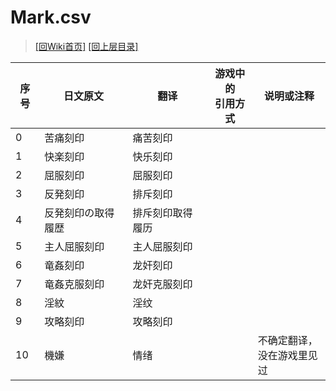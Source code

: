 ﻿# Mark.csv

> [\[回Wiki首页\]](/Wiki)
> [\[回上层目录\]](/Wiki/csv_instructions)

序号|日文原文|翻译|游戏中的<br/>引用方式|说明或注释
----|----|----|----|----
0|苦痛刻印|痛苦刻印||
1|快楽刻印|快乐刻印||
2|屈服刻印|屈服刻印||
3|反発刻印|排斥刻印||
4|反発刻印の取得履歴|排斥刻印取得履历||
5|主人屈服刻印|主人屈服刻印||
6|竜姦刻印|龙奸刻印||
7|竜姦克服刻印|龙奸克服刻印||
8|淫紋|淫纹||
9|攻略刻印|攻略刻印||
10|機嫌|情绪||不确定翻译，<br/>没在游戏里见过
